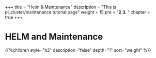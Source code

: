 +++
title = "Helm & Maintenance"
description = "This is pi_cluster/maintenance tutorial page"
weight = 15 
pre = "<b>2.3. </b>"
chapter = true
+++

# HELM and Maintenance

{{%children style="h3" description="false" depth="1" sort="weight" %}}
